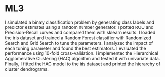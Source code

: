 # ML3

I simulated a binary classification problem by generating class labels and predictor estimates using a random number generator. I plotted ROC and Precision-Recall curves and compared them with sklearn results. I loaded the iris dataset and trained a Random Forest classifier with Randomized Search and Grid Search to tune the parameters. I analyzed the impact of each tuning parameter and found the best estimators. I evaluated the performance using 10-fold cross-validation. I implemented the Hierarchical Agglomerative Clustering (HAC) algorithm and tested it with univariate data. Finally, I fitted the HAC model to the iris dataset and printed the hierarchy of cluster dendrograms.
